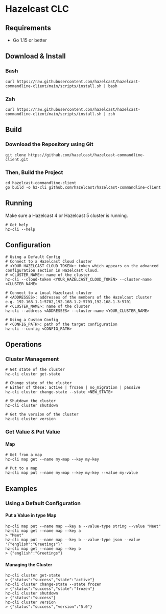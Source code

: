 # Hazelcast CLC

## Requirements

* Go 1.15 or better

## Download & Install
### Bash
```
curl https://raw.githubusercontent.com/hazelcast/hazelcast-commandline-client/main/scripts/install.sh | bash
```

### Zsh
```
curl https://raw.githubusercontent.com/hazelcast/hazelcast-commandline-client/main/scripts/install.sh | zsh
```

## Build

### Download the Repository using Git
```
git clone https://github.com/hazelcast/hazelcast-commandline-client.git
```

### Then, Build the Project

```
cd hazelcast-commandline-client
go build -o hz-cli github.com/hazelcast/hazelcast-commandline-client
```

## Running

Make sure a Hazelcast 4 or Hazelcast 5 cluster is running.

```
# Get help
hz-cli --help
```

## Configuration
```
# Using a Default Config
# Connect to a Hazelcast Cloud cluster
# <YOUR_HAZELCAST_CLOUD_TOKEN>: token which appears on the advanced
configuration section in Hazelcast Cloud.
# <CLUSTER_NAME>: name of the cluster
hz-cli --cloud-token <YOUR_HAZELCAST_CLOUD_TOKEN> --cluster-name <CLUSTER_NAME>

# Connect to a Local Hazelcast cluster
# <ADDRESSES>: addresses of the members of the Hazelcast cluster
e.g. 192.168.1.1:5702,192.168.1.2:5703,192.168.1.3:5701
# <CLUSTER_NAME>: name of the cluster
hz-cli --address <ADDRESSES> --cluster-name <YOUR_CLUSTER_NAME>

# Using a Custom Config
# <CONFIG_PATH>: path of the target configuration
hz-cli --config <CONFIG_PATH>
```

## Operations

### Cluster Management
```
# Get state of the cluster
hz-cli cluster get-state

# Change state of the cluster
# Either of these: active | frozen | no_migration | passive
hz-cli cluster change-state --state <NEW_STATE>

# Shutdown the cluster
hz-cli cluster shutdown

# Get the version of the cluster
hz-cli cluster version
```

### Get Value & Put Value

#### Map

```
# Get from a map
hz-cli map get --name my-map --key my-key

# Put to a map
hz-cli map put --name my-map --key my-key --value my-value
```

## Examples

### Using a Default Configuration

#### Put a Value in type Map
```
hz-cli map put --name map --key a --value-type string --value "Meet"
hz-cli map get --name map --key a
> "Meet"
hz-cli map put --name map --key b --value-type json --value '{"english":"Greetings"}'
hz-cli map get --name map --key b
> {"english":"Greetings"}
```

#### Managing the Cluster
```
hz-cli cluster get-state
> {"status":"success","state":"active"}
hz-cli cluster change-state --state frozen
> {"status":"success","state":"frozen"}
hz-cli cluster shutdown
> {"status":"success"}
hz-cli cluster version
> {"status":"success","version":"5.0"}
```
